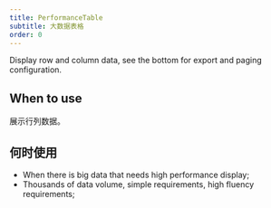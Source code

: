 ```yaml
---
title: PerformanceTable
subtitle: 大数据表格
order: 0
---
```


Display row and column data, see the bottom for export and paging configuration.

## When to use

展示行列数据。

## 何时使用

- When there is big data that needs high performance display;
- Thousands of data volume, simple requirements, high fluency requirements;
